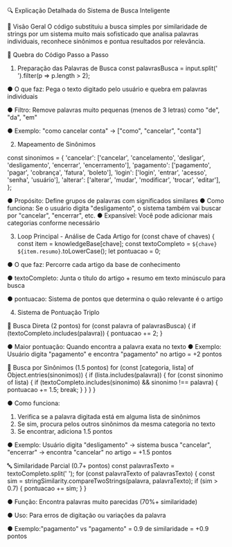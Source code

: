 🔍 Explicação Detalhada do Sistema de Busca Inteligente

📝 Visão Geral
O código substituiu a busca simples por similaridade de strings por um sistema muito mais sofisticado que analisa palavras individuais, reconhece sinônimos e pontua resultados por relevância.

🧩 Quebra do Código Passo a Passo

1. Preparação das Palavras de Busca
const palavrasBusca = input.split(' ').filter(p => p.length > 2);

● O que faz: Pega o texto digitado pelo usuário e quebra em palavras individuais

● Filtro: Remove palavras muito pequenas (menos de 3 letras) como "de", "da", "em"

● Exemplo: "como cancelar conta" → ["como", "cancelar", "conta"]

2. Mapeamento de Sinônimos

const sinonimos = {
'cancelar': ['cancelar', 'cancelamento', 'desligar', 'desligamento', 'encerrar', 'encerramento'],
'pagamento': ['pagamento', 'pagar', 'cobrança', 'fatura', 'boleto'],
'login': ['login', 'entrar', 'acesso', 'senha', 'usuário'],
'alterar': ['alterar', 'mudar', 'modificar', 'trocar', 'editar'],
};

● Propósito: Define grupos de palavras com significados similares
● Como funciona: Se o usuário digita "desligamento", o sistema também vai buscar
por "cancelar", "encerrar", etc.
● Expansível: Você pode adicionar mais categorias conforme necessário

3. Loop Principal - Análise de Cada Artigo
for (const chave of chaves) {
const item = knowledgeBase[chave];
const textoCompleto = `${chave} ${item.resumo}`.toLowerCase();
let pontuacao = 0;

● O que faz: Percorre cada artigo da base de conhecimento

● textoCompleto: Junta o título do artigo + resumo em texto minúsculo para busca

● pontuacao: Sistema de pontos que determina o quão relevante é o artigo

4. Sistema de Pontuação Triplo

🎯 Busca Direta (2 pontos)
for (const palavra of palavrasBusca) {
if (textoCompleto.includes(palavra)) {
pontuacao += 2;
}

● Maior pontuação: Quando encontra a palavra exata no texto
● Exemplo: Usuário digita "pagamento" e encontra "pagamento" no artigo = +2 pontos

🤝 Busca por Sinônimos (1.5 pontos)
for (const [categoria, lista] of Object.entries(sinonimos)) {
if (lista.includes(palavra)) {
for (const sinonimo of lista) {
if (textoCompleto.includes(sinonimo) && sinonimo !== palavra) {
pontuacao += 1.5;
break;
}
}
}
}

● Como funciona:
1. Verifica se a palavra digitada está em alguma lista de sinônimos
2. Se sim, procura pelos outros sinônimos da mesma categoria no texto
3. Se encontrar, adiciona 1.5 pontos

● Exemplo: Usuário digita "desligamento" → sistema busca "cancelar", "encerrar" →
encontra "cancelar" no artigo = +1.5 pontos

🔤 Similaridade Parcial (0.7+ pontos)
const palavrasTexto = textoCompleto.split(' ');
for (const palavraTexto of palavrasTexto) {
const sim = stringSimilarity.compareTwoStrings(palavra, palavraTexto);
if (sim > 0.7) {
pontuacao += sim;
}
}

● Função: Encontra palavras muito parecidas (70%+ similaridade)

● Uso: Para erros de digitação ou variações da palavra

● Exemplo:"pagamento" vs "pagamento" = 0.9 de similaridade = +0.9 pontos
